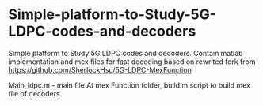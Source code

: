 # Simple-platform-to-Study-5G-LDPC-codes-and-decoders
Simple platform to Study 5G LDPC codes and decoders. 
Contain matlab implementation and mex files for fast decoding based on rewrited fork from  
https://github.com/SherlockHsu/5G-LDPC-MexFunction



Main_ldpc.m - main file
At mex Function folder, build.m script to build mex file of decoders
